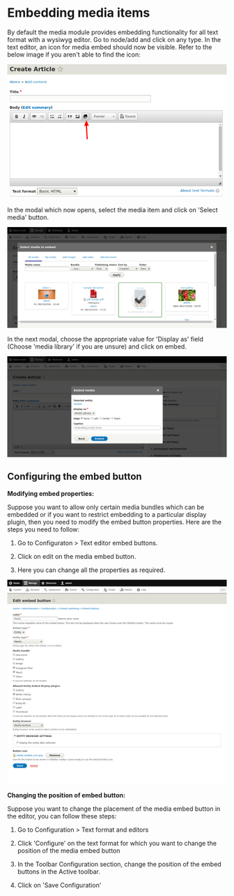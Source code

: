 # Embedding media items

By default the media module provides embedding functionality for all text format with a wysiwyg editor. Go to node/add and click on any type. In the text editor, an icon for media embed should now be visible. Refer to the below image if you aren't able to find the icon:

![](/modules/media/embed_button.png)

In the modal which now opens, select the media item and click on 'Select media' button.

![](/modules/media/embed_media.png)

In the next modal, choose the appropriate value for 'Display as' field \(Choose 'media library' if you are unsure\) and click on embed.

![](/modules/media/display_embed.png)

## Configuring the embed button

**Modifying embed properties:**

Suppose you want to allow only certain media bundles which can be embedded or if you want to restrict embedding to a particular display plugin, then you need to modify the embed button properties. Here are the steps you need to follow:

1. Go to Configuraton &gt; Text editor embed buttons.

2. Click on edit on the media embed button.

3. Here you can change all the properties as required.


![](/modules/media/embed_button_settings.png)

**Changing the position of embed button:**

Suppose you want to change the placement of the media embed button in the editor, you can follow these steps:

1. Go to Configuration &gt; Text format and editors

2. Click 'Configure' on the text format for which you want to change the position of the media embed button

3. In the Toolbar Configuration section, change the position of the embed buttons in the Active toolbar.

4. Click on 'Save Configuration'


